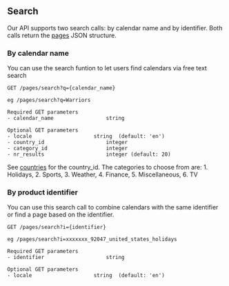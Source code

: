 ## Search

Our API supports two search calls: by calendar name and by identifier. Both calls return the [pages](https://github.com/schedjoules/calendar-store-api/blob/master/details/pages.md) JSON structure.

### By calendar name
You can use the search funtion to let users find calendars via free text search

```
GET /pages/search?q={calendar_name}

eg /pages/search?q=Warriors

Required GET parameters
- calendar_name					string

Optional GET parameters
- locale 					string  (default: 'en')
- country_id 					integer 
- category_id 					integer
- nr_results 					integer (default: 20)
```

See [countries](https://github.com/schedjoules/calendar-store-api/blob/master/details/countries.md) for the country_id.
The categories to choose from are: 1. Holidays, 2. Sports, 3. Weather, 4. Finance, 5. Miscellaneous, 6. TV

### By product identifier
You can use this search call to combine calendars with the same identifier or find a page based on the identifier.

```
GET /pages/search?i={identifier}

eg /pages/search?i=xxxxxxx_92047_united_states_holidays

Required GET parameters
- identifier					string

Optional GET parameters
- locale					string  (default: 'en')
```
